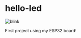 # hello-led

![blink](https://github.com/user-attachments/assets/19b5892c-ee8e-4081-b05a-4c1e6afdceb9)

First project using my ESP32 board!

